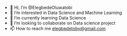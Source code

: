 - 👋 Hi, I’m @ElegbedeOluwatobi
- 👀 I’m interested in Data Science and Machine Learning
- 🌱 I’m currently learning Data Science
- 💞️ I’m looking to collaborate on Data science project
- 📫 How to reach me elegbedetoby@gmail.com

<!---
ElegbedeOluwatobi/ElegbedeOluwatobi is a ✨ special ✨ repository because its `README.md` (this file) appears on your GitHub profile.
You can click the Preview link to take a look at your changes.
--->
